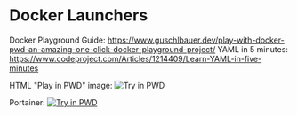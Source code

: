 # Docker Launchers

Docker Playground Guide: https://www.guschlbauer.dev/play-with-docker-pwd-an-amazing-one-click-docker-playground-project/
YAML in 5 minutes: https://www.codeproject.com/Articles/1214409/Learn-YAML-in-five-minutes

HTML "Play in PWD" image: <img src="https://cdn.rawgit.com/play-with-docker/stacks/cff22438/assets/images/button.png" alt="Try in PWD">

Portainer: <a href="https://labs.play-with-docker.com?stack=https://raw.githubusercontent.com/kviksna/DockerLaunchers/main/Portainer.yml"><img src="https://cdn.rawgit.com/play-with-docker/stacks/cff22438/assets/images/button.png" alt="Try in PWD"></a>
